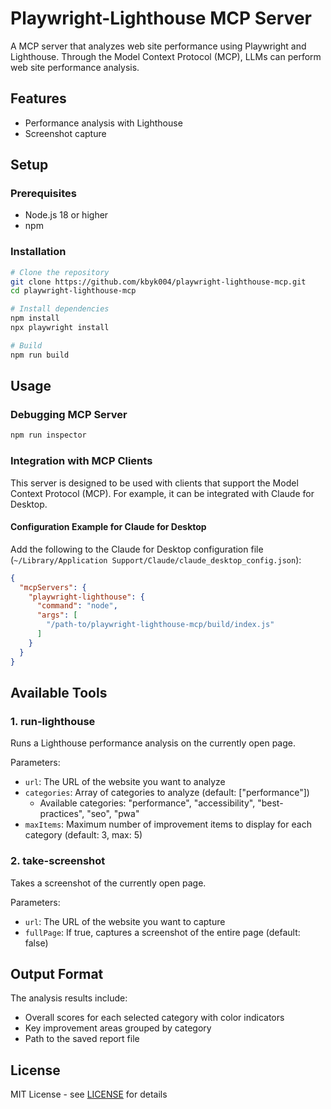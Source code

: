 # Playwright-Lighthouse MCP Server

A MCP server that analyzes web site performance using Playwright and Lighthouse. Through the Model Context Protocol (MCP), LLMs can perform web site performance analysis.

## Features

- Performance analysis with Lighthouse
- Screenshot capture

## Setup

### Prerequisites

- Node.js 18 or higher
- npm

### Installation

```bash
# Clone the repository
git clone https://github.com/kbyk004/playwright-lighthouse-mcp.git
cd playwright-lighthouse-mcp

# Install dependencies
npm install
npx playwright install

# Build
npm run build
```

## Usage

### Debugging MCP Server

```bash
npm run inspector
```

### Integration with MCP Clients

This server is designed to be used with clients that support the Model Context Protocol (MCP). For example, it can be integrated with Claude for Desktop.

#### Configuration Example for Claude for Desktop

Add the following to the Claude for Desktop configuration file (`~/Library/Application Support/Claude/claude_desktop_config.json`):

```json
{
  "mcpServers": {
    "playwright-lighthouse": {
      "command": "node",
      "args": [
        "/path-to/playwright-lighthouse-mcp/build/index.js"
      ]
    }
  }
}
```

## Available Tools

### 1. run-lighthouse

Runs a Lighthouse performance analysis on the currently open page.

Parameters:
- `url`: The URL of the website you want to analyze
- `categories`: Array of categories to analyze (default: ["performance"])
  - Available categories: "performance", "accessibility", "best-practices", "seo", "pwa"
- `maxItems`: Maximum number of improvement items to display for each category (default: 3, max: 5)

### 2. take-screenshot

Takes a screenshot of the currently open page.

Parameters:
- `url`: The URL of the website you want to capture
- `fullPage`: If true, captures a screenshot of the entire page (default: false)

## Output Format

The analysis results include:

- Overall scores for each selected category with color indicators
- Key improvement areas grouped by category
- Path to the saved report file

## License

MIT License - see [LICENSE](LICENSE) for details
